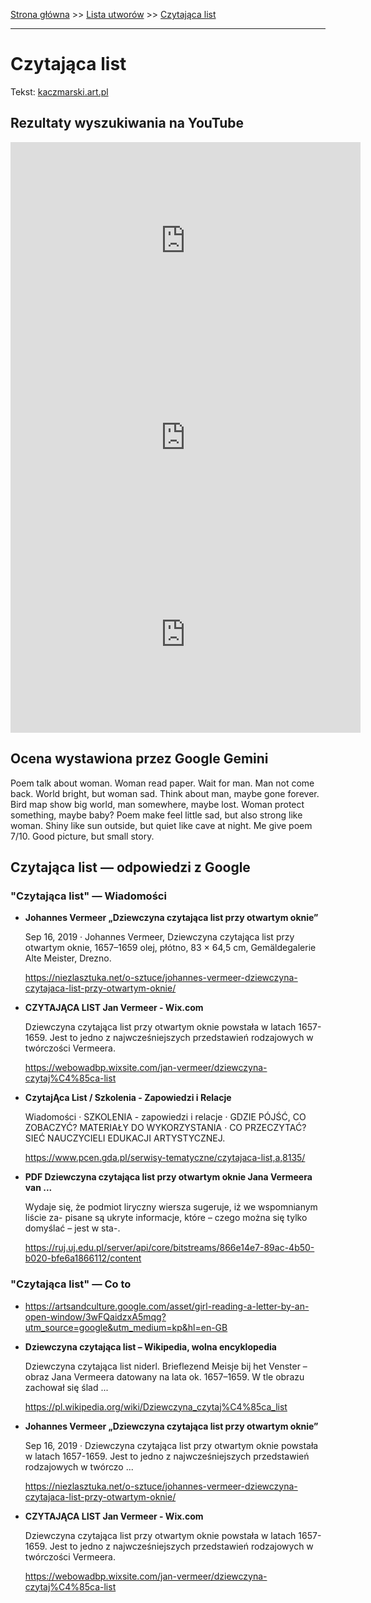 [Strona główna](../index.md) >> [Lista utworów](../list.md) >> [Czytająca list](111.md)

---

# Czytająca list

Tekst: [kaczmarski.art.pl](https://www.kaczmarski.art.pl/tworczosc/wiersze/czytajaca-list/)

## Rezultaty wyszukiwania na YouTube

<iframe width="560" height="315" src="https://www.youtube.com/embed/4QJy6fOQYo0?si=IdontcarewhotheIRSsendsImnotpayingtaxes" title="YouTube video player" frameborder="0" allow="accelerometer; autoplay; clipboard-write; encrypted-media; gyroscope; picture-in-picture; web-share" referrerpolicy="strict-origin-when-cross-origin" allowfullscreen></iframe>

<iframe width="560" height="315" src="https://www.youtube.com/embed/wyiBCJE3FBM?si=IdontcarewhotheIRSsendsImnotpayingtaxes" title="YouTube video player" frameborder="0" allow="accelerometer; autoplay; clipboard-write; encrypted-media; gyroscope; picture-in-picture; web-share" referrerpolicy="strict-origin-when-cross-origin" allowfullscreen></iframe>

<iframe width="560" height="315" src="https://www.youtube.com/embed/LwaDoEs0st4?si=IdontcarewhotheIRSsendsImnotpayingtaxes" title="YouTube video player" frameborder="0" allow="accelerometer; autoplay; clipboard-write; encrypted-media; gyroscope; picture-in-picture; web-share" referrerpolicy="strict-origin-when-cross-origin" allowfullscreen></iframe>

## Ocena wystawiona przez Google Gemini

Poem talk about woman. Woman read paper. Wait for man. Man not come back. World bright, but woman sad. Think about man, maybe gone forever. Bird map show big world, man somewhere, maybe lost. Woman protect something, maybe baby? Poem make feel little sad, but also strong like woman. Shiny like sun outside, but quiet like cave at night. Me give poem 7/10. Good picture, but small story.


## Czytająca list — odpowiedzi z Google

### "Czytająca list" — Wiadomości

- **Johannes Vermeer „Dziewczyna czytająca list przy otwartym oknie”**

    Sep 16, 2019  ·  Johannes Vermeer, Dziewczyna czytająca list przy otwartym oknie, 1657–1659 olej, płótno, 83 × 64,5 cm, Gemäldegalerie Alte Meister, Drezno. 

   <https://niezlasztuka.net/o-sztuce/johannes-vermeer-dziewczyna-czytajaca-list-przy-otwartym-oknie/>
- **CZYTAJĄCA LIST  Jan Vermeer - Wix.com**

    Dziewczyna czytająca list przy otwartym oknie powstała w latach 1657-1659. Jest to jedno z najwcześniejszych przedstawień rodzajowych w twórczości Vermeera. 

   <https://webowadbp.wixsite.com/jan-vermeer/dziewczyna-czytaj%C4%85ca-list>
- **CzytajĄca List / Szkolenia - Zapowiedzi i Relacje**

    Wiadomości · SZKOLENIA - zapowiedzi i relacje · GDZIE PÓJŚĆ, CO ZOBACZYĆ? MATERIAŁY DO WYKORZYSTANIA · CO PRZECZYTAĆ? SIEĆ NAUCZYCIELI EDUKACJI ARTYSTYCZNEJ. 

   <https://www.pcen.gda.pl/serwisy-tematyczne/czytajaca-list,a,8135/>
- **PDF Dziewczyna czytająca list przy otwartym oknie Jana Vermeera van ...**

    Wydaje się, że podmiot liryczny wiersza sugeruje, iż we wspomnianym liście za- pisane są ukryte informacje, które – czego można się tylko domyślać – jest w sta-. 

   <https://ruj.uj.edu.pl/server/api/core/bitstreams/866e14e7-89ac-4b50-b020-bfe6a1866112/content>

### "Czytająca list" — Co to

- <https://artsandculture.google.com/asset/girl-reading-a-letter-by-an-open-window/3wFQaidzxA5mqg?utm_source=google&utm_medium=kp&hl=en-GB>
- **Dziewczyna czytająca list – Wikipedia, wolna encyklopedia**

    Dziewczyna czytająca list niderl. Brieflezend Meisje bij het Venster – obraz Jana Vermeera datowany na lata ok. 1657–1659. W tle obrazu zachował się ślad ... 

   <https://pl.wikipedia.org/wiki/Dziewczyna_czytaj%C4%85ca_list>
- **Johannes Vermeer „Dziewczyna czytająca list przy otwartym oknie”**

    Sep 16, 2019  ·  Dziewczyna czytająca list przy otwartym oknie powstała w latach 1657-1659. Jest to jedno z najwcześniejszych przedstawień rodzajowych w twórczo ... 

   <https://niezlasztuka.net/o-sztuce/johannes-vermeer-dziewczyna-czytajaca-list-przy-otwartym-oknie/>
- **CZYTAJĄCA LIST  Jan Vermeer - Wix.com**

    Dziewczyna czytająca list przy otwartym oknie powstała w latach 1657-1659. Jest to jedno z najwcześniejszych przedstawień rodzajowych w twórczości Vermeera. 

   <https://webowadbp.wixsite.com/jan-vermeer/dziewczyna-czytaj%C4%85ca-list>

